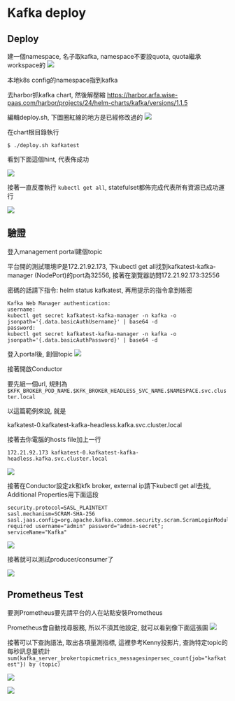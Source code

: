 # Kafka deploy

## Deploy

建一個namespace, 名子取kafka, namespace不要設quota, quota繼承workspace的
![](/assets/01.png)

本地k8s config的namespace指到kafka

去harbor抓kafka chart, 然後解壓縮
https://harbor.arfa.wise-paas.com/harbor/projects/24/helm-charts/kafka/versions/1.1.5

編輯deploy.sh, 下圖圈紅線的地方是已經修改過的
![](/assets/02.png)

在chart根目錄執行


```
$ ./deploy.sh kafkatest
```

看到下面這個hint, 代表佈成功


![](/assets/0410_03.png)

接著一直反覆執行 `kubectl get all`, statefulset都佈完成代表所有資源已成功運行

![](/assets/0410_04.png)


## 驗證

登入management portal建個topic

平台開的測試環境IP是172.21.92.173, 下kubectl get all找到kafkatest-kafka-manager (NodePort)的port為32556, 接著在瀏覽器訪問172.21.92.173:32556

密碼的話請下指令: helm status kafkatest, 再用提示的指令拿到帳密

```
Kafka Web Manager authentication:
username:
kubectl get secret kafkatest-kafka-manager -n kafka -o jsonpath='{.data.basicAuthUsername}' | base64 -d
password:
kubectl get secret kafkatest-kafka-manager -n kafka -o jsonpath='{.data.basicAuthPassword}' | base64 -d

```

登入portal後, 創個topic
![](/assets/0410_05.png)

接著開啟Conductor

要先組一個url, 規則為`$KFK_BROKER_POD_NAME.$KFK_BROKER_HEADLESS_SVC_NAME.$NAMESPACE.svc.cluster.local`

以這篇範例來說, 就是

kafkatest-0.kafkatest-kafka-headless.kafka.svc.cluster.local

接著去你電腦的hosts file加上一行

`172.21.92.173 kafkatest-0.kafkatest-kafka-headless.kafka.svc.cluster.local`

![](/assets/0410_06.png)


接著在Conductor設定zk和kfk broker, external ip請下kubectl get all去找, Additional Properties用下面這段

```
security.protocol=SASL_PLAINTEXT
sasl.mechanism=SCRAM-SHA-256
sasl.jaas.config=org.apache.kafka.common.security.scram.ScramLoginModule required username="admin" password="admin-secret";
serviceName="Kafka"
```

![](/assets/0410_07.png)

接著就可以測試producer/consumer了

![](/assets/0410_08.png)

## Prometheus Test

要測Prometheus要先請平台的人在站點安裝Prometheus

Prometheus會自動找尋服務, 所以不須其他設定, 就可以看到像下面這張圖
![](/assets/041301.PNG)

接著可以下查詢語法, 取出各項量測指標, 這裡參考Kenny投影片, 查詢特定topic的每秒訊息量統計
`sum(kafka_server_brokertopicmetrics_messagesinpersec_count{job="kafkatest"}) by (topic)`

![](/assets/041302.PNG)

![](/assets/041303.PNG)





